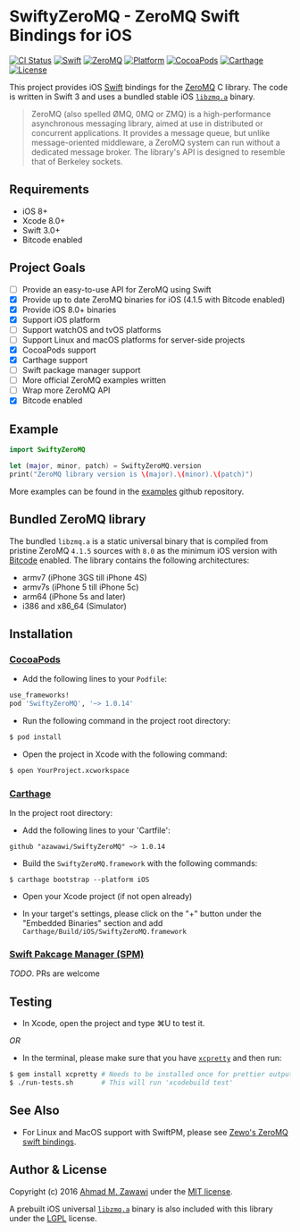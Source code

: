 # SwiftyZeroMQ - ZeroMQ Swift Bindings for iOS

[![CI Status][travis-badge]][travis-url]
[![Swift][swift-badge]][swift-url]
[![ZeroMQ][zeromq-badge]][zeromq-url]
[![Platform][platform-badge]][platform-url]
[![CocoaPods][cocoapods-badge]][cocoapods-url]
[![Carthage][carthage-badge]][carthage-url]
[![License][mit-badge]][mit-url]

This project provides iOS [Swift](http://swift.org) bindings for the
[ZeroMQ](http://zeromq.org) C library. The code is written in Swift 3 and uses
a bundled stable iOS [`libzmq.a`](https://github.com/zeromq/libzmq) binary.

> ZeroMQ (also spelled ØMQ, 0MQ or ZMQ) is a high-performance asynchronous
> messaging library, aimed at use in distributed or concurrent applications. It
> provides a message queue, but unlike message-oriented middleware, a ZeroMQ
> system can run without a dedicated message broker. The library's API is
> designed to resemble that of Berkeley sockets.

## Requirements

- iOS 8+
- Xcode 8.0+
- Swift 3.0+
- Bitcode enabled

## Project Goals

- [ ] Provide an easy-to-use API for ZeroMQ using Swift
- [x] Provide up to date ZeroMQ binaries for iOS (4.1.5 with Bitcode enabled)
- [x] Provide iOS 8.0+ binaries
- [x] Support iOS platform
- [ ] Support watchOS and tvOS platforms
- [ ] Support Linux and macOS platforms for server-side projects
- [x] CocoaPods support
- [x] Carthage support
- [ ] Swift package manager support
- [ ] More official ZeroMQ examples written
- [ ] Wrap more ZeroMQ API
- [x] Bitcode enabled

## Example

```swift
import SwiftyZeroMQ

let (major, minor, patch) = SwiftyZeroMQ.version
print("ZeroMQ library version is \(major).\(minor).\(patch)")
```

More examples can be found in the
[examples](https://github.com/azawawi/swift-zmq-examples) github repository.

## Bundled ZeroMQ library

The bundled `libzmq.a` is a static universal binary that is compiled from pristine
ZeroMQ `4.1.5` sources with `8.0` as the minimum iOS version with [Bitcode](https://developer.apple.com/library/content/documentation/IDEs/Conceptual/AppDistributionGuide/AppThinning/AppThinning.html) enabled. The library contains the following architectures:
- armv7  (iPhone 3GS till iPhone 4S)
- armv7s (iPhone 5 till iPhone 5c)
- arm64  (iPhone 5s and later)
- i386 and x86_64  (Simulator)

## Installation

### [CocoaPods](http://cocoapods.org)

- Add the following lines to your `Podfile`:
```ruby
use_frameworks!
pod 'SwiftyZeroMQ', '~> 1.0.14'
```

- Run the following command in the project root directory:
```bash
$ pod install
```

- Open the project in Xcode with the following command:
```bash
$ open YourProject.xcworkspace
```

### [Carthage](http://github.com/Carthage/Carthage)

In the project root directory:

- Add the following lines to your 'Cartfile':
```
github "azawawi/SwiftyZeroMQ" ~> 1.0.14
```

- Build the `SwiftyZeroMQ.framework` with the following commands:
```
$ carthage bootstrap --platform iOS
```

- Open your Xcode project (if not open already)

- In your target's settings, please click on the "+" button under the "Embedded
Binaries" section and add `Carthage/Build/iOS/SwiftyZeroMQ.framework`

### [Swift Pakcage Manager (SPM)](http://swift.org/package-manager)

*TODO*. PRs are welcome

## Testing

- In Xcode, open the project and type ⌘U to test it.

*OR*

- In the terminal, please make sure that you have
[`xcpretty`](https://github.com/supermarin/xcpretty) and then run:
```bash
$ gem install xcpretty # Needs to be installed once for prettier output
$ ./run-tests.sh       # This will run 'xcodebuild test'
```

## See Also

- For Linux and MacOS support with SwiftPM, please see [Zewo's ZeroMQ swift bindings](https://github.com/ZewoGraveyard/ZeroMQ).

## Author & License

Copyright (c) 2016 [Ahmad M. Zawawi](https://github.com/azawawi) under the
[MIT license](LICENSE).

A prebuilt iOS universal [`libzmq.a`](https://github.com/zeromq/libzmq) binary
is also included with this library under the
[LGPL](https://github.com/zeromq/libzmq#license) license.

[travis-badge]: https://travis-ci.org/azawawi/SwiftyZeroMQ.svg?branch=master
[travis-url]: https://travis-ci.org/azawawi/SwiftyZeroMQ

[swift-badge]: https://img.shields.io/badge/Swift-3.0-orange.svg?style=flat
[swift-url]: https://swift.org

[zeromq-badge]: https://img.shields.io/badge/ZeroMQ-4.1.5-blue.svg?style=flat
[zeromq-url]: https://zeromq.org

[platform-badge]: https://img.shields.io/badge/Platforms-iOS-yellow.svg?style=flat
[platform-url]: https://swift.org

[carthage-badge]: https://img.shields.io/badge/Carthage-compatible-4BC51D.svg?style=flat
[carthage-url]: https://github.com/Carthage/Carthage

[cocoapods-badge]: https://img.shields.io/cocoapods/v/SwiftyZeroMQ.svg
[cocoapods-url]: https://cocoapods.org/?q=swiftyzeromq

[mit-badge]: https://img.shields.io/badge/License-MIT-blue.svg?style=flat
[mit-url]: https://tldrlegal.com/license/mit-license
